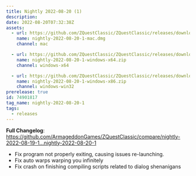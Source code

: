 ```yaml
---
title: Nightly 2022-08-20 (1)
description: 
date: 2022-08-20T07:32:38Z
assets: 
  - url: https://github.com/ZQuestClassic/ZQuestClassic/releases/download/nightly-2022-08-20-1/nightly-2022-08-20-1-mac.dmg
    name: nightly-2022-08-20-1-mac.dmg
    channel: mac

  - url: https://github.com/ZQuestClassic/ZQuestClassic/releases/download/nightly-2022-08-20-1/nightly-2022-08-20-1-windows-x64.zip
    name: nightly-2022-08-20-1-windows-x64.zip
    channel: windows-x64

  - url: https://github.com/ZQuestClassic/ZQuestClassic/releases/download/nightly-2022-08-20-1/nightly-2022-08-20-1-windows-x86.zip
    name: nightly-2022-08-20-1-windows-x86.zip
    channel: windows-win32
prerelease: true
id: 74901817
tag_name: nightly-2022-08-20-1
tags:
  - releases
---
```


**Full Changelog**: https://github.com/ArmageddonGames/ZQuestClassic/compare/nightly-2022-08-19-1...nightly-2022-08-20-1

- Fix program not properly exiting, causing issues re-launching.
- Fix auto warps warping you infinitely
- Fix crash on finishing compiling scripts related to dialog shenanigans
